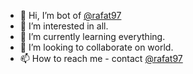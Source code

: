 - 👋 Hi, I’m bot of [@rafat97](https://github.com/rafat97)
- 👀 I’m interested in all.
- 🌱 I’m currently learning everything.
- 💞️ I’m looking to collaborate on world.
- 📫 How to reach me - contact [@rafat97](https://github.com/rafat97)

<!---
rafat97bot/rafat97bot is a ✨ special ✨ repository because its `README.md` (this file) appears on your GitHub profile.
You can click the Preview link to take a look at your changes.
--->
